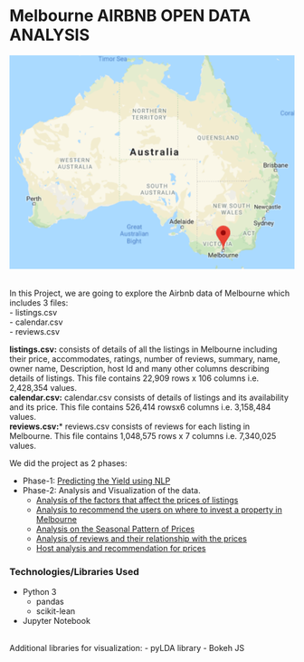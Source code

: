 # Melbourne AIRBNB OPEN DATA ANALYSIS
<p align="center">
  <img src="https://github.com/chaitanyakasaraneni/melbourneairbnbanalysis/blob/master/images/melb.PNG">
</p>

<br>
In this Project, we are going to explore the Airbnb data of Melbourne which includes 3 files:<br>
 - listings.csv<br>
 - calendar.csv<br>
 - reviews.csv<br>
 
**listings.csv:** consists of details of all the listings in Melbourne including their price, accommodates, ratings, number of reviews, summary, name, owner name, Description, host Id and many other columns describing details of listings. This file contains 22,909 rows x 106 columns i.e. 2,428,354 values. <br>
**calendar.csv:** calendar.csv consists of details of listings and its availability and its price. This file contains 526,414 rowsx6 columns i.e. 3,158,484 values.<br>
**reviews.csv:*** reviews.csv consists of reviews for each listing in Melbourne. This file contains 1,048,575 rows x 7 columns i.e. 7,340,025 values.<br>

We did the project as 2 phases:
- Phase-1: [Predicting the Yield using NLP](https://github.com/chaitanyakasaraneni/melbourneairbnbanalysis/blob/master/Analysis/Calculating_yield_compliment.ipynb)
- Phase-2: Analysis and Visualization of the data.
    - [Analysis of the factors that affect the prices of listings](https://github.com/chaitanyakasaraneni/melbourneairbnbanalysis/blob/master/Analysis/Analysis%20-%201.ipynb)
    - [Analysis to recommend the users on where to invest a property in Melbourne](https://github.com/chaitanyakasaraneni/melbourneairbnbanalysis/blob/master/Analysis/Analysis%20-%202.ipynb)
    - [Analysis on the Seasonal Pattern of Prices](https://github.com/chaitanyakasaraneni/melbourneairbnbanalysis/blob/master/Analysis/Analysis%20-%203.ipynb)
    - [Analysis of reviews and their relationship with the prices](https://github.com/chaitanyakasaraneni/melbourneairbnbanalysis/blob/master/Analysis/Analysis%20-%204%20.ipynb)
    - [Host analysis and recommendation for prices](https://github.com/chaitanyakasaraneni/melbourneairbnbanalysis/blob/master/Analysis/Analysis%20-%205.ipynb)

### Technologies/Libraries Used
- Python 3
  - pandas
  - scikit-lean
- Jupyter Notebook
<br>
Additional libraries for visualization:
 - pyLDA library
 - Bokeh JS 
